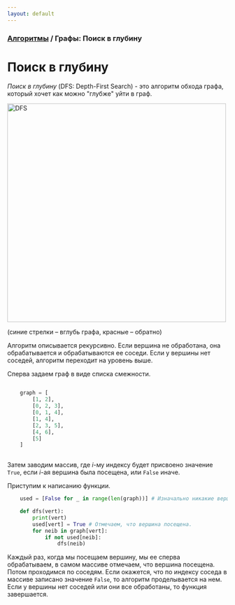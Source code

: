 ```yaml
---
layout: default
---
```


<script type="text/javascript" id="MathJax-script" async
  src="https://cdn.jsdelivr.net/npm/mathjax@3/es5/tex-mml-chtml.js">
</script>

<script>
  MathJax = {
    tex: {
      inlineMath: [['$', '$']]
    }
  };
</script>

### [Алгоритмы](README.md) / Графы: Поиск в глубину

# **Поиск в глубину**

*Поиск в глубину* (DFS: Depth-First Search) - это алгоритм обхода графа, который хочет как можно "глубже" уйти в граф.

<img src="assets/dfs.png" alt="DFS" width="500"/>

(синие стрелки – вглубь графа, красные – обратно)

Алгоритм описывается рекурсивно. Если вершина не обработана, она обрабатывается и обрабатываются ее соседи. Если у вершины нет соседей, алгоритм переходит на уровень выше.

Сперва задаем граф в виде списка смежности.

```py

    graph = [
        [1, 2],
        [0, 2, 3],
        [0, 1, 4],
        [1, 4],
        [2, 3, 5],
        [4, 6],
        [5]
    ]
  
  ```

Затем заводим массив, где $i$-му индексу будет присвоено значение `True`, если $i$-ая вершина была посещена, или `False` иначе.

Приступим к написанию функции.

```py
    used = [False for _ in range(len(graph))] # Изначально никакие вершины не посещены.

    def dfs(vert):
        print(vert)
        used[vert] = True # Отмечаем, что вершина посещена.
        for neib in graph[vert]:
            if not used[neib]:
                dfs(neib)
 ```

Каждый раз, когда мы посещаем вершину, мы ее сперва обрабатываем, в самом массиве отмечаем, что вершина посещена. Потом проходимся по соседям. Если окажется, что по индексу соседа в массиве записано значение `False`, то алгоритм проделывается на нем. Если у вершины нет соседей или они все обработаны, то функция завершается.
